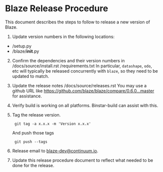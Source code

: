 ﻿Blaze Release Procedure
=======================

This document describes the steps to follow to release
a new version of Blaze.

1. Update version numbers in the following locations:

 * /setup.py
 * /blaze/__init__.py

2. Confirm the dependencies and their version numbers in
   /docs/source/install.rst
   /requirements.txt
   In particular, `datashape`, `odo`, etc
   will typically be released concurrently with `blaze`,
   so they need to be updated to match.

3. Update the release notes /docs/source/releases.rst
   You may use a github URL like https://github.com/blaze/blaze/compare/0.6.0...master for assistance.

4. Verify build is working on all platforms.  Binstar-build
   can assist with this.

5. Tag the release version.

        git tag -a x.x.x -m 'Version x.x.x'

    And push those tags

        git push --tags

6. Release email to blaze-dev@continuum.io.

7. Update this release procedure document to reflect
   what needed to be done for the release.
